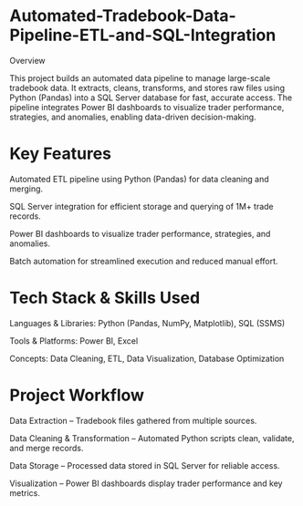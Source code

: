 # Automated-Tradebook-Data-Pipeline-ETL-and-SQL-Integration
Overview

This project builds an automated data pipeline to manage large-scale tradebook data. It extracts, cleans, transforms, and stores raw files using Python (Pandas) into a SQL Server database for fast, accurate access. The pipeline integrates Power BI dashboards to visualize trader performance, strategies, and anomalies, enabling data-driven decision-making.

# Key Features

Automated ETL pipeline using Python (Pandas) for data cleaning and merging.

SQL Server integration for efficient storage and querying of 1M+ trade records.

Power BI dashboards to visualize trader performance, strategies, and anomalies.

Batch automation for streamlined execution and reduced manual effort.

# Tech Stack & Skills Used

Languages & Libraries: Python (Pandas, NumPy, Matplotlib), SQL (SSMS)

Tools & Platforms: Power BI, Excel

Concepts: Data Cleaning, ETL, Data Visualization, Database Optimization

# Project Workflow

Data Extraction – Tradebook files gathered from multiple sources.

Data Cleaning & Transformation – Automated Python scripts clean, validate, and merge records.

Data Storage – Processed data stored in SQL Server for reliable access.

Visualization – Power BI dashboards display trader performance and key metrics.
